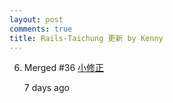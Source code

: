 ```yaml
---
layout: post
comments: true
title: Rails-Taichung 更新 by Kenny
---
```


6.  Merged
\#36
[小修正](https://github.com/railstaichung/rails-taichung/pull/36)

    <relative-time datetime="2016-11-03T07:25:03Z" title="2016年11月3日 下午3:25 [台北]">7 days ago</relative-time>

